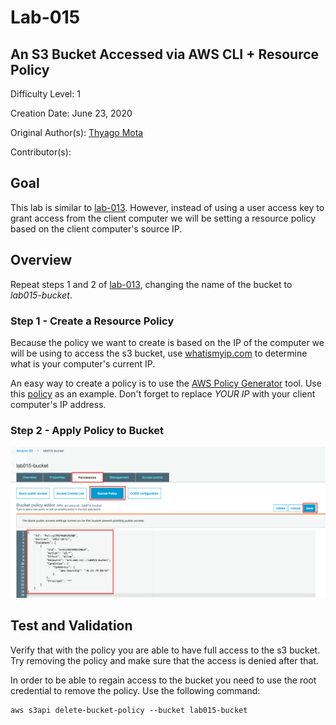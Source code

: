# Lab-015

## An S3 Bucket Accessed via AWS CLI + Resource Policy

Difficulty Level: 1

Creation Date: June 23, 2020

Original Author(s): [Thyago Mota](https://github.com/thyagomota)

Contributor(s):

## Goal
This lab is similar to [lab-013](../lab-013). However, instead of using a user access key to grant access from the client computer we will be setting a resource policy based on the client computer's source IP.  

## Overview

Repeat steps 1 and 2 of [lab-013](../lab-013), changing the name of the bucket to *lab015-bucket*.

### Step 1 - Create a Resource Policy

Because the policy we want to create is based on the IP of the computer we will be using to access the s3 bucket, use [whatismyip.com](https://www.whatismyip.com/) to determine what is your computer's current IP.

An easy way to create a policy is to use the [AWS Policy Generator](https://awspolicygen.s3.amazonaws.com/policygen.html) tool.  Use this [policy](files/policy.json) as an example. Don't forget to replace *YOUR IP* with your client computer's IP address.

### Step 2 - Apply Policy to Bucket

![lab-015-scrn-01](images/lab-015-scrn-01.png)

## Test and Validation

Verify that with the policy you are able to have full access to the s3 bucket. Try removing the policy and make sure that the access is denied after that.

In order to be able to regain access to the bucket you need to use the root credential to remove the policy.  Use the following command:

```
aws s3api delete-bucket-policy --bucket lab015-bucket
```
